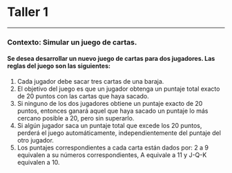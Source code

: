 # Taller 1
***
### Contexto: Simular un juego de cartas.

#### Se desea desarrollar un nuevo juego de cartas para dos jugadores. Las reglas del juego son las siguientes:
1. Cada jugador debe sacar tres cartas de una baraja.
2. El objetivo del juego es que un jugador obtenga un puntaje total exacto de 20 puntos con las cartas que haya sacado.
3. Si ninguno de los dos jugadores obtiene un puntaje exacto de 20 puntos, entonces ganará aquel que haya sacado un puntaje lo más cercano posible a 20, pero sin superarlo.
4. Si algún jugador saca un puntaje total que excede los 20 puntos, perderá el juego automáticamente, independientemente del puntaje del otro jugador.
5. Los puntajes correspondientes a cada carta están dados por: 2 a 9 equivalen a su números correspondientes, A equivale a 11 y J-Q-K equivalen a 10.